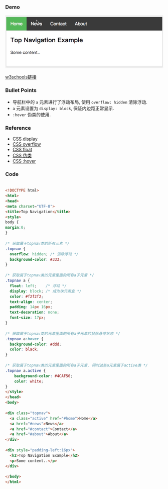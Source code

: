 ### Demo
![](../../images/top-navigation.gif)

[w3schools链接](https://www.w3schools.com/howto/howto_js_topnav.asp)

### Bullet Points
* 导航栏中的 `a` 元素进行了浮动布局, 使用 `overflow: hidden` 清除浮动.
* `a` 元素设置为 `display: block`, 保证内边距正常显示.
* `:hover` 伪类的使用.


### Reference
* [CSS display](https://developer.mozilla.org/zh-CN/docs/Web/CSS/display)
* [CSS overflow](https://developer.mozilla.org/zh-CN/docs/Web/CSS/overflow)
* [CSS float](https://developer.mozilla.org/zh-CN/docs/CSS/float)
* [CSS 伪类](https://developer.mozilla.org/zh-CN/docs/Web/CSS/Pseudo-classes)
* [CSS :hover](https://developer.mozilla.org/zh-CN/docs/Web/CSS/:hover)


### Code
```html

<!DOCTYPE html>
<html>
<head>
<meta charset="UTF-8">
<title>Top Navigation</title>
<style>
body {
margin:0;
}

/* 获取属于topnav类的所有元素 */
.topnav {
  overflow: hidden; /* 清除浮动 */
  background-color: #333;
}

/* 获取属于topnav类的元素里面的所有a子元素 */
.topnav a {
  float: left;    /* 浮动 */
  display: block; /* 成为块元素盒 */
  color: #f2f2f2;
  text-align: center;
  padding: 14px 16px;
  text-decoration: none;
  font-size: 17px;
}

/* 获取属于topnav类的元素里面的所有a子元素的鼠标悬停状态 */
.topnav a:hover {
  background-color: #ddd;
  color: black;
}

/* 获取属于topnav类的元素里面的所有a子元素, 同时这些a元素属于active类 */
.topnav a.active {
    background-color: #4CAF50;
    color: white;
}
</style>
</head>
<body>

<div class="topnav">
  <a class="active" href="#home">Home</a>
  <a href="#news">News</a>
  <a href="#contact">Contact</a>
  <a href="#about">About</a>
</div>

<div style="padding-left:16px">
  <h2>Top Navigation Example</h2>
  <p>Some content..</p>
</div>

</body>
</html>
```